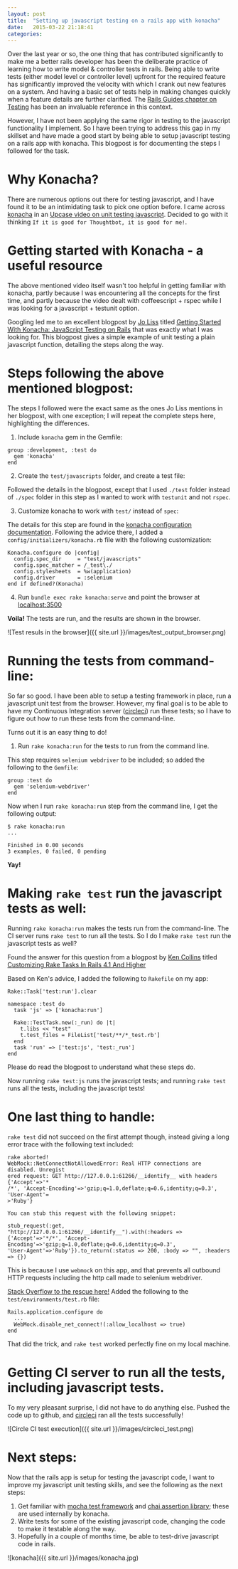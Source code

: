 ```yaml
---
layout: post
title:  "Setting up javascript testing on a rails app with konacha"
date:   2015-03-22 21:18:41
categories: 
---
```


Over the last year or so, the one thing that has contributed significantly to make me a better rails developer has been the deliberate practice of learning how to write model & controller tests in rails. Being able to write tests (either model level or controller level) upfront for the required feature has significantly improved the velocity with which I crank out new features on a system. And having a basic set of tests help in making changes quickly when a feature details are further clarified. The [Rails Guides chapter on Testing](http://guides.rubyonrails.org/testing.html) has been an invaluable reference in this context.

However, I have not been applying the same rigor in testing to the javascript functionality I implement. So I have been trying to address this gap in my skillset and have made a good start by being able to setup javascript testing on a rails app with konacha. This blogpost is for documenting the steps I followed for the task.

# Why Konacha?
There are numerous options out there for testing javascript, and I have found it to be an intimidating task to pick one option before. I came across [konacha](https://github.com/jfirebaugh/konacha) in an [Upcase video on unit testing javascript](https://upcase.com/videos/unit-testing-javascript). Decided to go with it thinking `If it is good for Thoughtbot, it is good for me!`.

# Getting started with Konacha - a useful resource
The above mentioned video itself wasn't too helpful in getting familiar with konacha, partly because I was encountering all the concepts for the first time, and partly because the video dealt with coffeescript + rspec while I was looking for a javascript + testunit option. 

Googling led me to an excellent blogpost by [Jo Liss](https://twitter.com/jo_liss) titled [Getting Started With Konacha: JavaScript Testing on Rails](http://www.solitr.com/blog/2012/04/konacha-tutorial-javascript-testing-with-rails/) that was exactly what I was looking for. This blogpost gives a simple example of unit testing a plain javascript function, detailing the steps along the way. 

# Steps following the above mentioned blogpost:
The steps I followed were the exact same as the ones Jo Liss mentions in her blogpost, with one exception; I will repeat the complete steps here, highlighting the differences.

1) Include `konacha` gem in the Gemfile:

```
group :development, :test do
  gem 'konacha'
end
```

2) Create the `test/javascripts` folder, and create a test file:

Followed the details in the blogpost, except that I used `./test` folder instead of `./spec` folder in this step as I wanted to work with `testunit` and not `rspec`.

3) Customize konacha to work with `test/` instead of `spec`:

The details for this step are found in the [konacha configuration documentation](https://github.com/jfirebaugh/konacha#configuration). Following the advice there, I added a `config/initializers/konacha.rb` file with the following customization:

```
Konacha.configure do |config|
  config.spec_dir     = "test/javascripts"
  config.spec_matcher = /_test\./
  config.stylesheets  = %w(application)
  config.driver       = :selenium
end if defined?(Konacha)
```

4) Run `bundle exec rake konacha:serve` and point the browser at [localhost:3500](http://localhost:3500)

**Voila!** The tests are run, and the results are shown in the browser.

![Test resuls in the browser]({{ site.url }}/images/test_output_browser.png)

# Running the tests from command-line:

So far so good. I have been able to setup a testing framework in place, run a javascript unit test from the browser. However, my final goal is to be able to have my Continuous Integration server ([circleci](https://circleci.com)) run these tests; so I have to figure out how to run these tests from the command-line.

Turns out it is an easy thing to do!


1) Run `rake konacha:run` for the tests to run from the command line.

This step requires `selenium webdriver` to be included; so added the following to the `Gemfile`:

```
group :test do
  gem 'selenium-webdriver'
end
```

Now when I run `rake konacha:run` step from the command line, I get the following output:

```
$ rake konacha:run
...

Finished in 0.00 seconds
3 examples, 0 failed, 0 pending
```

**Yay!**

# Making `rake test` run the javascript tests as well:

Running `rake konacha:run` makes the tests run from the command-line. The CI server runs `rake test` to run all the tests. So I do I make `rake test` run the javascript tests as well? 

Found the answer for this question from a blogpost by [Ken Collins](https://twitter.com/metaskills) titled [Customizing Rake Tasks In Rails 4.1 And Higher](http://metaskills.net/2015/02/08/customizing-rake-tasks-in-rails-41-and-higher/)

Based on Ken's advice, I added the following to `Rakefile` on my app:

```
Rake::Task['test:run'].clear

namespace :test do
  task 'js' => ['konacha:run']

  Rake::TestTask.new(:_run) do |t|
    t.libs << "test"
    t.test_files = FileList['test/**/*_test.rb']
  end
  task 'run' => ['test:js', 'test:_run']
end
```
Please do read the blogpost to understand what these steps do.

Now running `rake test:js` runs the javascript tests; and running `rake test` runs all the tests, including the javascript tests!

# One last thing to handle:
`rake test` did not succeed on the first attempt though, instead giving a long error trace with the following text included:

```
rake aborted!
WebMock::NetConnectNotAllowedError: Real HTTP connections are disabled. Unregist
ered request: GET http://127.0.0.1:61266/__identify__ with headers {'Accept'=>'*
/*', 'Accept-Encoding'=>'gzip;q=1.0,deflate;q=0.6,identity;q=0.3', 'User-Agent'=
>'Ruby'}

You can stub this request with the following snippet:

stub_request(:get, "http://127.0.0.1:61266/__identify__").with(:headers => 
{'Accept'=>'*/*', 'Accept-Encoding'=>'gzip;q=1.0,deflate;q=0.6,identity;q=0.3', 
'User-Agent'=>'Ruby'}).to_return(:status => 200, :body => "", :headers => {})
```

This is because I use `webmock` on this app, and that prevents all outbound HTTP requests including the http call made to selenium webdriver. 

[Stack Overflow to the rescue here!](http://stackoverflow.com/a/11668778/429758) Added the following to the `test/environments/test.rb` file:

```
Rails.application.configure do
  ...
  WebMock.disable_net_connect!(:allow_localhost => true)
end
```

That did the trick, and `rake test` worked perfectly fine on my local machine. 

# Getting CI server to run all the tests, including javascript tests. 

To my very pleasant surprise, I did not have to do anything else. Pushed the code up to github, and [circleci](https://circleci.com) ran all the tests successfully!

![Circle CI test execution]({{ site.url }}/images/circleci_test.png)

# Next steps:
Now that the rails app is setup for testing the javascript code, I want to improve my javascript unit testing skills, and see the following as the next steps:

1. Get familiar with [mocha test framework](http://mochajs.org) and [chai assertion library](http://chaijs.com); these are used internally by konacha.
2. Write tests for some of the existing javascript code, changing the code to make it testable along the way.
3. Hopefully in a couple of months time, be able to test-drive javascript code in rails.

![konacha]({{ site.url }}/images/konacha.jpg)
